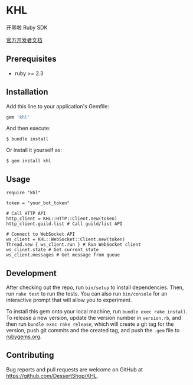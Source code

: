 # KHL

开黑啦 Ruby SDK

[官方开发者文档](https://developer.kaiheila.cn/doc)

## Prerequisites

* ruby >= 2.3

## Installation

Add this line to your application's Gemfile:

```ruby
gem 'khl'
```

And then execute:

    $ bundle install

Or install it yourself as:

    $ gem install khl

## Usage

```
require "khl"

token = "your_bot_token"

# Call HTTP API
http_client = KHL::HTTP::Client.new(token)
http_client.guild.list # Call guild/list API

# Connect to WebSocket API
ws_client = KHL::WebSocket::Client.new(token)
Thread.new { ws_client.run } # Run WebSocket client
ws_clinet.state # Get current state
ws_client.messages # Get message from queue
```

## Development

After checking out the repo, run `bin/setup` to install dependencies. Then, run `rake test` to run the tests. You can also run `bin/console` for an interactive prompt that will allow you to experiment.

To install this gem onto your local machine, run `bundle exec rake install`. To release a new version, update the version number in `version.rb`, and then run `bundle exec rake release`, which will create a git tag for the version, push git commits and the created tag, and push the `.gem` file to [rubygems.org](https://rubygems.org).

## Contributing

Bug reports and pull requests are welcome on GitHub at https://github.com/DessertShop/KHL.
